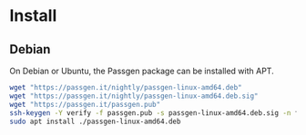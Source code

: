 # Install

## Debian

On Debian or Ubuntu, the Passgen package can be installed with APT.

```bash
wget "https://passgen.it/nightly/passgen-linux-amd64.deb"
wget "https://passgen.it/nightly/passgen-linux-amd64.deb.sig"
wget "https://passgen.it/passgen.pub"
ssh-keygen -Y verify -f passgen.pub -s passgen-linux-amd64.deb.sig -n file -I nightly@passgen.it < passgen-linux-amd64.deb
sudo apt install ./passgen-linux-amd64.deb
```


